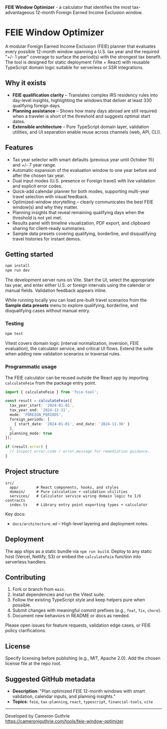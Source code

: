 **FEIE Window Optimizer** - a calculator that identifies the most tax-advantageous 12-month Foreign Earned Income Exclusion window.

# FEIE Window Optimizer

A modular Foreign Earned Income Exclusion (FEIE) planner that evaluates every possible 12-month window spanning a U.S. tax year and the required "+/- 1 year" coverage to surface the period(s) with the strongest tax benefit. The tool is designed for static deployment (Vite + React) with reusable TypeScript domain logic suitable for serverless or SSR integrations.

## Why it exists
- **FEIE qualification clarity** – Translates complex IRS residency rules into day-level insights, highlighting the windows that deliver at least 330 qualifying foreign days.
- **Planning assistance** – Shows how many days abroad are still required when a traveler is short of the threshold and suggests optimal start dates.
- **Extensible architecture** – Pure TypeScript domain layer, validation utilities, and UI separation enable reuse across channels (web, API, CLI).

## Features
- Tax year selector with smart defaults (previous year until October 15) and +/- 7 year range.
- Automatic expansion of the evaluation window to one year before and after the chosen tax year.
- Dual input modes (U.S. presence or Foreign travel) with live validation and explicit error codes.
- Quick-add calendar planner for both modes, supporting multi-year travel selection with visual feedback.
- Optimized-window storytelling – clearly communicates the best FEIE window(s) and why they matter.
- Planning insights that reveal remaining qualifying days when the threshold is not yet met.
- Results panel with timeline visualization, PDF export, and clipboard sharing for client-ready summaries.
- Sample data presets covering qualifying, borderline, and disqualifying travel histories for instant demos.

## Getting started
```bash
npm install
npm run dev
```

The development server runs on Vite. Start the UI, select the appropriate tax year, and enter either U.S. or foreign intervals using the calendar or manual fields. Validation feedback appears inline.

While running locally you can load pre-built travel scenarios from the **Sample data presets** menu to explore qualifying, borderline, and disqualifying cases without manual entry.

### Testing
```bash
npm test
```

Vitest covers domain logic (interval normalization, inversion, FEIE evaluation), the calculator service, and critical UI flows. Extend the suite when adding new validation scenarios or traversal rules.

### Programmatic usage
The FEIE calculator can be reused outside the React app by importing `calculateFeie` from the package entry point.

```ts
import { calculateFeie } from 'feie-tool';

const result = calculateFeie({
  tax_year_start: '2024-01-01',
  tax_year_end: '2024-12-31',
  mode: 'FOREIGN_PERIODS',
  foreign_periods: [
    { start_date: '2024-01-01', end_date: '2024-11-30' }
  ],
  planning_mode: true
});

if (result.error) {
  // Inspect error.code / error.message for remediation guidance.
}
```

## Project structure
```
src/
  app/        # React components, hooks, and styles
  domain/     # Pure calculation + validation utilities
  services/   # Calculator service wiring domain logic to I/O contracts
  index.ts    # Library entry point exporting types + calculator
```

Key docs:
- `docs/architecture.md` – High-level layering and deployment notes.

## Deployment
The app ships as a static bundle via `npm run build`. Deploy to any static host (Vercel, Netlify, S3) or embed the `calculateFeie` function into serverless handlers.

## Contributing
1. Fork or branch from `main`.
2. Install dependencies and run the Vitest suite.
3. Follow the existing TypeScript style and keep helpers pure when possible.
4. Submit changes with meaningful commit prefixes (e.g., `feat`, `fix`, `chore`).
5. Document new behaviors in README or docs as needed.

Please open issues for feature requests, validation edge cases, or FEIE policy clarifications.

## License
Specify licensing before publishing (e.g., MIT, Apache 2.0). Add the chosen license file at the repo root.

## Suggested GitHub metadata
- **Description**: "Plan optimized FEIE 12-month windows with smart validation, calendar inputs, and planning insights."
- **Topics**: `feie`, `tax-planning`, `react`, `typescript`, `financial-tools`, `vite`

---
Developed by Cameron Guthrie  
https://cameronjguthrie.com/tools/feie-window-optimizer
